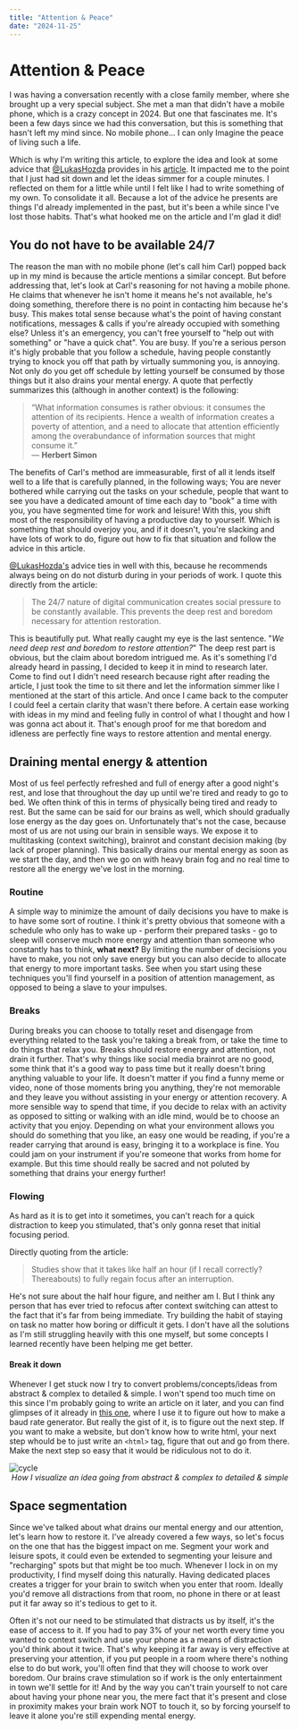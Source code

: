 ```yaml
---
title: "Attention & Peace"
date: "2024-11-25"
---
```


# Attention & Peace

I was having a conversation recently with a close family member, where she brought up a very special subject. She met a man that didn't have a mobile phone, which is a crazy concept in 2024. But one that fascinates me. It's been a few days since we had this conversation, but this is something that hasn't left my mind since. No mobile phone... I can only Imagine the peace of living such a life.

Which is why I'm writing this article, to explore the idea and look at some advice that [@LukasHozda](https://x.com/LukasHozda) provides in his [article](https://x.com/LukasHozda/status/1860442337534468333). It impacted me to the point that I just had sit down and let the ideas simmer for a couple minutes. I reflected on them for a little while until I felt like I had to write something of my own. To consolidate it all. Because a lot of the advice he presents are things I'd already implemented in the past, but it's been a while since I've lost those habits. That's what hooked me on the article and I'm glad it did!

## You do not have to be available 24/7

The reason the man with no mobile phone (let's call him Carl) popped back up in my mind is because the article mentions a similar concept. But before addressing that, let's look at Carl's reasoning for not having a mobile phone. He claims that whenever he isn't home it means he's not available, he's doing something, therefore there is no point in contacting him because he's busy. This makes total sense because what's the point of having constant notifications, messages & calls if you're already occupied with something else? Unless it's an emergency, you can't free yourself to "help out with something" or "have a quick chat". You are busy. If you're a serious person it's higly probable that you follow a schedule, having people constantly trying to knock you off that path by virtually summoning you, is annoying. Not only do you get off schedule by letting yourself be consumed by those things but it also drains your mental energy. A quote that perfectly summarizes this (although in another context) is the following:

> “What information consumes is rather obvious: it consumes the attention of its recipients. Hence a wealth of information creates a poverty of attention, and a need to allocate that attention efficiently among the overabundance of information sources that might consume it.”  
― **Herbert Simon**

The benefits of Carl's method are immeasurable, first of all it lends itself well to a life that is carefully planned, in the following ways; You are never bothered while carrying out the tasks on your schedule, people that want to see you have a dedicated amount of time each day to "book" a time with you, you have segmented time for work and leisure! With this, you shift most of the responsibility of having a productive day to yourself. Which is something that should overjoy you, and if it doesn't, you're slacking and have lots of work to do, figure out how to fix that situation and follow the advice in this article.

[@LukasHozda's](https://x.com/LukasHozda) advice ties in well with this, because he recommends always being on do not disturb during in your periods of work. I quote this directly from the article:

> The 24/7 nature of digital communication creates social pressure to be constantly available. This prevents the deep rest and boredom necessary for attention restoration.

This is beautifully put. What really caught my eye is the last sentence. "*We need deep rest and boredom to restore attention?*" The deep rest part is obvious, but the claim about boredom intrigued me. As it's something I'd already heard in passing, I decided to keep it in mind to research later. Come to find out I didn't need research because right after reading the article, I just took the time to sit there and let the information simmer like I mentioned at the start of this article. And once I came back to the computer I could feel a certain clarity that wasn't there before. A certain ease working with ideas in my mind and feeling fully in control of what I thought and how I was gonna act about it. That's enough proof for me that boredom and idleness are perfectly fine ways to restore attention and mental energy.

## Draining mental energy & attention

Most of us feel perfectly refreshed and full of energy after a good night's rest, and lose that throughout the day up until we're tired and ready to go to bed. We often think of this in terms of physically being tired and ready to rest. But the same can be said for our brains as well, which should gradually lose energy as the day goes on. Unfortunately that's not the case, because most of us are not using our brain in sensible ways. We expose it to multitasking (context switching), brainrot and constant decision making (by lack of proper planning). This basically drains our mental energy as soon as we start the day, and then we go on with heavy brain fog and no real time to restore all the energy we've lost in the morning.

### Routine

A simple way to minimize the amount of daily decisions you have to make is to have some sort of routine. I think it's pretty obvious that someone with a schedule who only has to wake up - perform their prepared tasks - go to sleep will conserve much more energy and attention than someone who constantly has to think, **what next?** By limiting the number of decisions you have to make, you not only save energy but you can also decide to allocate that energy to more important tasks. See when you start using these techniques you'll find yourself in a position of attention management, as opposed to being a slave to your impulses.

### Breaks

During breaks you can choose to totally reset and disengage from everything related to the task you're taking a break from, or take the time to do things that relax you. Breaks should restore energy and attention, not drain it further. That's why things like social media brainrot are no good, some think that it's a good way to pass time but it really doesn't bring anything valuable to your life. It doesn't matter if you find a funny meme or video, none of those moments bring you anything, they're not memorable and they leave you without assisting in your energy or attention recovery. A more sensible way to spend that time, if you decide to relax with an activity as opposed to sitting or walking with an idle mind, would be to choose an activity that you enjoy. Depending on what your environment allows you should do something that you like, an easy one would be reading, if you're a reader carrying that around is easy, bringing it to a workplace is fine. You could jam on your instrument if you're someone that works from home for example. But this time should really be sacred and not poluted by something that drains your energy further!

### Flowing

As hard as it is to get into it sometimes, you can't reach for a quick distraction to keep you stimulated, that's only gonna reset that initial focusing period.

Directly quoting from the article:

> Studies show that it takes like half an hour (if I recall correctly? Thereabouts) to fully regain focus after an interruption.

He's not sure about the half hour figure, and neither am I. But I think any person that has ever tried to refocus after context switching can attest to the fact that it's far from being immediate. Try building the habit of staying on task no matter how boring or difficult it gets. I don't have all the solutions as I'm still struggling heavily with this one myself, but some concepts I learned recently have been helping me get better.

#### Break it down

Whenever I get stuck now I try to convert problems/concepts/ideas from abstract & complex to detailed & simple. I won't spend too much time on this since I'm probably going to write an article on it later, and you can find glimpses of it already in [this one](https://pindjouf.xyz/posts/day_3), where I use it to figure out how to make a baud rate generator. But really the gist of it, is to figure out the next step. If you want to make a website, but don't know how to write html, your next step whould be to just write an `<html>` tag, figure that out and go from there. Make the next step so easy that it would be ridiculous not to do it.

<img src="/assets/waveform.png" alt="cycle">
<div style="text-align: center;">
    <i>How I visualize an idea going from abstract & complex to detailed & simple</i>
</div>

## Space segmentation

Since we've talked about what drains our mental energy and our attention, let's learn how to restore it. I've already covered a few ways, so let's focus on the one that has the biggest impact on me. Segment your work and leisure spots, it could even be extended to segmenting your leisure and "recharging" spots but that might be too much. Whenever I lock in on my productivity, I find myself doing this naturally. Having dedicated places creates a trigger for your brain to switch when you enter that room. Ideally you'd remove all distractions from that room, no phone in there or at least put it far away so it's tedious to get to it.

Often it's not our need to be stimulated that distracts us by itself, it's the ease of access to it. If you had to pay 3% of your net worth every time you wanted to context switch and use your phone as a means of distraction you'd think about it twice. That's why keeping it far away is very effective at preserving your attention, if you put people in a room where there's nothing else to do but work, you'll often find that they will choose to work over boredom. Our brains crave stimulation so if work is the only entertainment in town we'll settle for it! And by the way you can't train yourself to not care about having your phone near you, the mere fact that it's present and close in proximity makes your brain work NOT to touch it, so by forcing yourself to leave it alone you're still expending mental energy.
